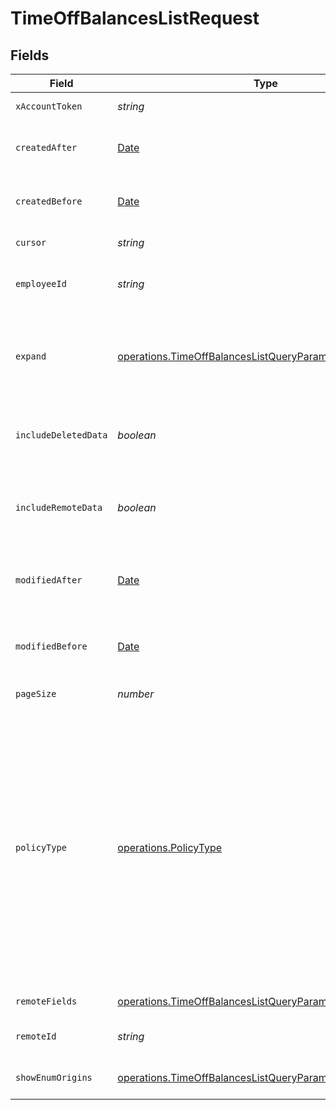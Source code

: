 # TimeOffBalancesListRequest


## Fields

| Field                                                                                                                                                                                                                                                                                                     | Type                                                                                                                                                                                                                                                                                                      | Required                                                                                                                                                                                                                                                                                                  | Description                                                                                                                                                                                                                                                                                               |
| --------------------------------------------------------------------------------------------------------------------------------------------------------------------------------------------------------------------------------------------------------------------------------------------------------- | --------------------------------------------------------------------------------------------------------------------------------------------------------------------------------------------------------------------------------------------------------------------------------------------------------- | --------------------------------------------------------------------------------------------------------------------------------------------------------------------------------------------------------------------------------------------------------------------------------------------------------- | --------------------------------------------------------------------------------------------------------------------------------------------------------------------------------------------------------------------------------------------------------------------------------------------------------- |
| `xAccountToken`                                                                                                                                                                                                                                                                                           | *string*                                                                                                                                                                                                                                                                                                  | :heavy_check_mark:                                                                                                                                                                                                                                                                                        | Token identifying the end user.                                                                                                                                                                                                                                                                           |
| `createdAfter`                                                                                                                                                                                                                                                                                            | [Date](https://developer.mozilla.org/en-US/docs/Web/JavaScript/Reference/Global_Objects/Date)                                                                                                                                                                                                             | :heavy_minus_sign:                                                                                                                                                                                                                                                                                        | If provided, will only return objects created after this datetime.                                                                                                                                                                                                                                        |
| `createdBefore`                                                                                                                                                                                                                                                                                           | [Date](https://developer.mozilla.org/en-US/docs/Web/JavaScript/Reference/Global_Objects/Date)                                                                                                                                                                                                             | :heavy_minus_sign:                                                                                                                                                                                                                                                                                        | If provided, will only return objects created before this datetime.                                                                                                                                                                                                                                       |
| `cursor`                                                                                                                                                                                                                                                                                                  | *string*                                                                                                                                                                                                                                                                                                  | :heavy_minus_sign:                                                                                                                                                                                                                                                                                        | The pagination cursor value.                                                                                                                                                                                                                                                                              |
| `employeeId`                                                                                                                                                                                                                                                                                              | *string*                                                                                                                                                                                                                                                                                                  | :heavy_minus_sign:                                                                                                                                                                                                                                                                                        | If provided, will only return time off balances for this employee.                                                                                                                                                                                                                                        |
| `expand`                                                                                                                                                                                                                                                                                                  | [operations.TimeOffBalancesListQueryParamExpand](../../models/operations/timeoffbalanceslistqueryparamexpand.md)                                                                                                                                                                                          | :heavy_minus_sign:                                                                                                                                                                                                                                                                                        | Which relations should be returned in expanded form. Multiple relation names should be comma separated without spaces.                                                                                                                                                                                    |
| `includeDeletedData`                                                                                                                                                                                                                                                                                      | *boolean*                                                                                                                                                                                                                                                                                                 | :heavy_minus_sign:                                                                                                                                                                                                                                                                                        | Whether to include data that was marked as deleted by third party webhooks.                                                                                                                                                                                                                               |
| `includeRemoteData`                                                                                                                                                                                                                                                                                       | *boolean*                                                                                                                                                                                                                                                                                                 | :heavy_minus_sign:                                                                                                                                                                                                                                                                                        | Whether to include the original data Merge fetched from the third-party to produce these models.                                                                                                                                                                                                          |
| `modifiedAfter`                                                                                                                                                                                                                                                                                           | [Date](https://developer.mozilla.org/en-US/docs/Web/JavaScript/Reference/Global_Objects/Date)                                                                                                                                                                                                             | :heavy_minus_sign:                                                                                                                                                                                                                                                                                        | If provided, only objects synced by Merge after this date time will be returned.                                                                                                                                                                                                                          |
| `modifiedBefore`                                                                                                                                                                                                                                                                                          | [Date](https://developer.mozilla.org/en-US/docs/Web/JavaScript/Reference/Global_Objects/Date)                                                                                                                                                                                                             | :heavy_minus_sign:                                                                                                                                                                                                                                                                                        | If provided, only objects synced by Merge before this date time will be returned.                                                                                                                                                                                                                         |
| `pageSize`                                                                                                                                                                                                                                                                                                | *number*                                                                                                                                                                                                                                                                                                  | :heavy_minus_sign:                                                                                                                                                                                                                                                                                        | Number of results to return per page.                                                                                                                                                                                                                                                                     |
| `policyType`                                                                                                                                                                                                                                                                                              | [operations.PolicyType](../../models/operations/policytype.md)                                                                                                                                                                                                                                            | :heavy_minus_sign:                                                                                                                                                                                                                                                                                        | If provided, will only return TimeOffBalance with this policy type. Options: ('VACATION', 'SICK', 'PERSONAL', 'JURY_DUTY', 'VOLUNTEER', 'BEREAVEMENT')<br/><br/>* `VACATION` - VACATION<br/>* `SICK` - SICK<br/>* `PERSONAL` - PERSONAL<br/>* `JURY_DUTY` - JURY_DUTY<br/>* `VOLUNTEER` - VOLUNTEER<br/>* `BEREAVEMENT` - BEREAVEMENT |
| `remoteFields`                                                                                                                                                                                                                                                                                            | [operations.TimeOffBalancesListQueryParamRemoteFields](../../models/operations/timeoffbalanceslistqueryparamremotefields.md)                                                                                                                                                                              | :heavy_minus_sign:                                                                                                                                                                                                                                                                                        | Deprecated. Use show_enum_origins.                                                                                                                                                                                                                                                                        |
| `remoteId`                                                                                                                                                                                                                                                                                                | *string*                                                                                                                                                                                                                                                                                                  | :heavy_minus_sign:                                                                                                                                                                                                                                                                                        | The API provider's ID for the given object.                                                                                                                                                                                                                                                               |
| `showEnumOrigins`                                                                                                                                                                                                                                                                                         | [operations.TimeOffBalancesListQueryParamShowEnumOrigins](../../models/operations/timeoffbalanceslistqueryparamshowenumorigins.md)                                                                                                                                                                        | :heavy_minus_sign:                                                                                                                                                                                                                                                                                        | Which fields should be returned in non-normalized form.                                                                                                                                                                                                                                                   |